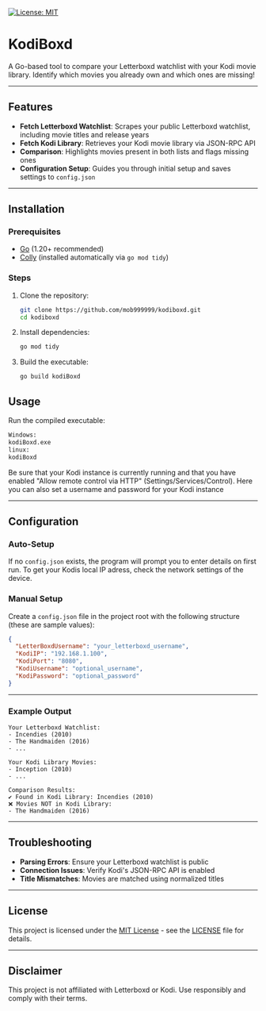[![License: MIT](https://img.shields.io/badge/License-MIT-yellow.svg)](https://opensource.org/licenses/MIT)
# KodiBoxd

A Go-based tool to compare your Letterboxd watchlist with your Kodi movie library. Identify which movies you already own and which ones are missing!

---

## Features

- **Fetch Letterboxd Watchlist**: Scrapes your public Letterboxd watchlist, including movie titles and release years
- **Fetch Kodi Library**: Retrieves your Kodi movie library via JSON-RPC API
- **Comparison**: Highlights movies present in both lists and flags missing ones
- **Configuration Setup**: Guides you through initial setup and saves settings to `config.json`

---

## Installation

### Prerequisites
- [Go](https://go.dev/dl/) (1.20+ recommended)
- [Colly](https://github.com/gocolly/colly) (installed automatically via `go mod tidy`)

### Steps
1. Clone the repository:
   ```bash
   git clone https://github.com/mob999999/kodiboxd.git
   cd kodiboxd
   ```

2. Install dependencies:
   ```bash
   go mod tidy
   ```

3. Build the executable:
   ```bash
   go build kodiBoxd
   ```

## Usage

Run the compiled executable:
   ```bash
   Windows: 
   kodiBoxd.exe
   linux:
   kodiBoxd
   ```
Be sure that your Kodi instance is currently running and that you have enabled "Allow remote control via HTTP" (Settings/Services/Control). Here you can also set a username and password for your Kodi instance

---


## Configuration

### Auto-Setup
If no `config.json` exists, the program will prompt you to enter details on first run.
To get your Kodis local IP adress, check the network settings of the device.

### Manual Setup
Create a `config.json` file in the project root with the following structure (these are sample values):
```json
{
  "LetterBoxdUsername": "your_letterboxd_username",
  "KodiIP": "192.168.1.100",
  "KodiPort": "8080",
  "KodiUsername": "optional_username",
  "KodiPassword": "optional_password"
}
```

---

### Example Output
```
Your Letterboxd Watchlist:
- Incendies (2010)
- The Handmaiden (2016)
- ...

Your Kodi Library Movies:
- Inception (2010)
- ...

Comparison Results:
✔ Found in Kodi Library: Incendies (2010)
❌ Movies NOT in Kodi Library:
- The Handmaiden (2016)
```

---

## Troubleshooting

- **Parsing Errors**: Ensure your Letterboxd watchlist is public
- **Connection Issues**: Verify Kodi's JSON-RPC API is enabled
- **Title Mismatches**: Movies are matched using normalized titles

---

## License
This project is licensed under the [MIT License](LICENSE) - see the [LICENSE](LICENSE) file for details.

---

## Disclaimer
This project is not affiliated with Letterboxd or Kodi. Use responsibly and comply with their terms.